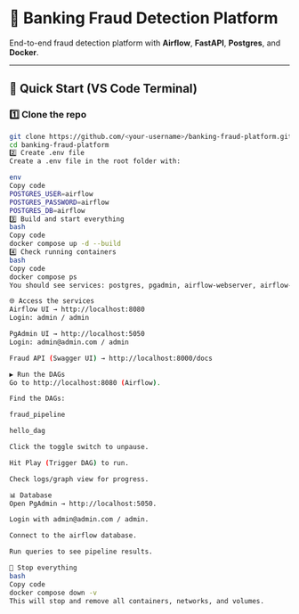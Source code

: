 # 🏦 Banking Fraud Detection Platform

End-to-end fraud detection platform with **Airflow**, **FastAPI**, **Postgres**, and **Docker**.  

---

## 🚀 Quick Start (VS Code Terminal)

### 1️⃣ Clone the repo
```bash
git clone https://github.com/<your-username>/banking-fraud-platform.git
cd banking-fraud-platform
2️⃣ Create .env file
Create a .env file in the root folder with:

env
Copy code
POSTGRES_USER=airflow
POSTGRES_PASSWORD=airflow
POSTGRES_DB=airflow
3️⃣ Build and start everything
bash
Copy code
docker compose up -d --build
4️⃣ Check running containers
bash
Copy code
docker compose ps
You should see services: postgres, pgadmin, airflow-webserver, airflow-scheduler, api, worker.

🌐 Access the services
Airflow UI → http://localhost:8080
Login: admin / admin

PgAdmin UI → http://localhost:5050
Login: admin@admin.com / admin

Fraud API (Swagger UI) → http://localhost:8000/docs

▶️ Run the DAGs
Go to http://localhost:8080 (Airflow).

Find the DAGs:

fraud_pipeline

hello_dag

Click the toggle switch to unpause.

Hit Play (Trigger DAG) to run.

Check logs/graph view for progress.

📊 Database
Open PgAdmin → http://localhost:5050.

Login with admin@admin.com / admin.

Connect to the airflow database.

Run queries to see pipeline results.

🛑 Stop everything
bash
Copy code
docker compose down -v
This will stop and remove all containers, networks, and volumes.